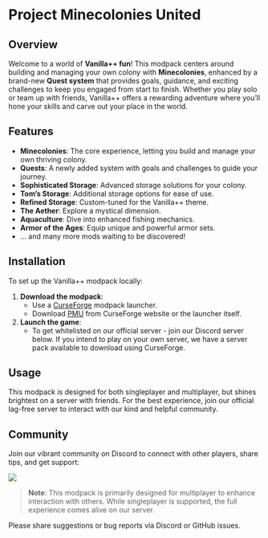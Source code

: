 # Project Minecolonies United

## Overview
Welcome to a world of **Vanilla++ fun**! This modpack centers around building and managing your own colony with **Minecolonies**, enhanced by a brand-new **Quest system** that provides goals, guidance, and exciting challenges to keep you engaged from start to finish. Whether you play solo or team up with friends, Vanilla++ offers a rewarding adventure where you’ll hone your skills and carve out your place in the world.

## Features
- **Minecolonies**: The core experience, letting you build and manage your own thriving colony.
- **Quests**: A newly added system with goals and challenges to guide your journey.
- **Sophisticated Storage**: Advanced storage solutions for your colony.
- **Tom’s Storage**: Additional storage options for ease of use.
- **Refined Storage**: Custom-tuned for the Vanilla++ theme.
- **The Aether**: Explore a mystical dimension.
- **Aquaculture**: Dive into enhanced fishing mechanics.
- **Armor of the Ages**: Equip unique and powerful armor sets.
- ... and many more mods waiting to be discovered!

## Installation
To set up the Vanilla++ modpack locally:

1. **Download the modpack**:
   - Use a [CurseForge](https://www.curseforge.com/download/app) modpack launcher.
   - Download [PMU](https://www.curseforge.com/minecraft/modpacks/project-minecolonies-united) from CurseForge website or the launcher itself.
2. **Launch the game**:
   - To get whitelisted on our official server - join our Discord server below. If you intend to play on your own server, we have a server pack available to download using CurseForge.

## Usage
This modpack is designed for both singleplayer and multiplayer, but shines brightest on a server with friends. For the best experience, join our official lag-free server to interact with our kind and helpful community.

## Community
Join our vibrant community on Discord to connect with other players, share tips, and get support:

[![][discord-placeholder]][discord-link]

[discord-placeholder]: ./images/discord-logo.png
[discord-link]: https://discord.gg/CzAwrA7Q84

> **Note**: This modpack is primarily designed for multiplayer to enhance interaction with others. While singleplayer is supported, the full experience comes alive on our server.

Please share suggestions or bug reports via Discord or GitHub issues.
